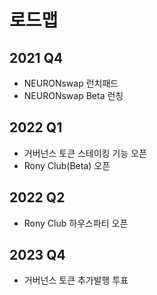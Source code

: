 # 로드맵

## 2021 Q4

* NEURONswap 런치패드
* NEURONswap Beta 런칭

## 2022 Q1

* 거버넌스 토큰 스테이킹 기능 오픈
* Rony Club(Beta) 오픈



## 2022 Q2

* Rony Club 하우스파티  오픈

## 2023 Q4

* 거버넌스 토큰 추가발행 투표
